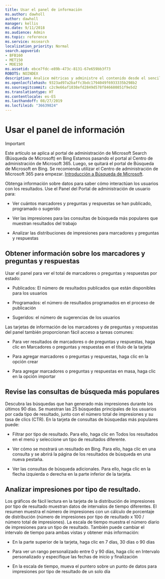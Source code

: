 ```yaml
---
title: Usar el panel de información
ms.author: dawholl
author: dawholl
manager: kellis
ms.date: 9/11/2018
ms.audience: Admin
ms.topic: reference
ms.service: mssearch
localization_priority: Normal
search.appverid:
- BFB160
- MET150
- MOE150
ms.assetid: ebce7fdc-e89b-473c-8131-67e659bb3f73
ROBOTS: NOINDEX
description: Analice métricas y administre el contenido desde el sencillo panel en el portal de administración de Búsqueda de Microsoft
ms.openlocfilehash: 9323ad97a2baffc3bdc1794049f6933335b298b2
ms.sourcegitcommit: c2c9e66af1038efd2849d578f846680851f9e5d2
ms.translationtype: HT
ms.contentlocale: es-ES
ms.lasthandoff: 08/27/2019
ms.locfileid: "36639824"
---
```

# <a name="use-the-insights-dashboard"></a>Usar el panel de información 

> [!IMPORTANT]
> Este artículo se aplica al portal de administración de Microsoft Search (Búsqueda de Microsoft) en Bing Estamos pasando el portal al Centro de administración de Microsoft 365. Luego, se quitará el portal de Búsqueda de Microsoft en Bing. Se recomienda utilizar el Centro de administración de Microsoft 365 para empezar. [Introducción a Búsqueda de Microsoft](overview-microsoft-search.md).
    
Obtenga información sobre datos para saber cómo interactúan los usuarios con los resultados. Use el Panel del Portal de administración de usuario para:
  
- Ver cuántos marcadores y preguntas y respuestas se han publicado, programado o sugerido
    
- Ver las impresiones para las consultas de búsqueda más populares que muestran resultados del trabajo
    
- Analizar las distribuciones de impresiones para marcadores y preguntas y respuestas
    
## <a name="get-details-about-bookmarks-and-qas"></a>Obtener información sobre los marcadores y preguntas y respuestas

Usar el panel para ver el total de marcadores o preguntas y respuestas por estado:
  
- Publicados: El número de resultados publicados que están disponibles para los usuarios
    
- Programados: el número de resultados programados en el proceso de publicación
    
- Sugeridos: el número de sugerencias de los usuarios
    
Las tarjetas de información de los marcadores y de preguntas y respuestas del panel también proporcionan fácil acceso a tareas comunes:
  
- Para ver resultados de marcadores o de preguntas y respuestas, haga clic en Marcadores o preguntas y respuestas en el título de la tarjeta
    
- Para agregar marcadores o preguntas y respuestas, haga clic en la opción crear
    
- Para agregar marcadores o preguntas y respuestas en masa, haga clic en la opción importar
    
## <a name="review-top-search-queries"></a>Revise las consultas de búsqueda más populares

Descubra las búsquedas que han generado más impresiones durante los últimos 90 días. Se muestran las 25 búsquedas principales de los usuarios por cada tipo de resultado, junto con el número total de impresiones y su tasa de clics (CTR). En la tarjeta de consultas de búsquedas más populares puede:
  
- Filtrar por tipo de resultado. Para ello, haga clic en Todos los resultados en el menú y seleccione un tipo de resultados diferente.
    
- Ver cómo se mostrará un resultado en Bing. Para ello, haga clic en una consulta y se abrirá la página de los resultados de búsqueda en una nueva pestaña.
    
- Ver las consultas de búsqueda adicionales. Para ello, haga clic en la flecha izquierda o derecha en la parte inferior de la tarjeta.
    
## <a name="analyze-impressions-by-result-type"></a>Analizar impresiones por tipo de resultado.

Los gráficos de fácil lectura en la tarjeta de la distribución de impresiones por tipo de resultado muestran datos de intervalos de tiempo diferentes. El resumen muestra el número de impresiones con un cálculo de porcentaje de distribución (número de impresiones por tipo de resultado x 100 / número total de impresiones). La escala de tiempo muestra el número diario de impresiones para un tipo de resultado. También puede cambiar el intervalo de tiempo para ambas vistas y obtener más información:
  
- En la parte superior de la tarjeta, haga clic en 7 días, 30 días o 90 días
    
- Para ver un rango personalizado entre 0 y 90 días, haga clic en Intervalo personalizado y especifique las fechas de inicio y finalización
    
- En la escala de tiempo, mueva el puntero sobre un punto de datos para impresiones por tipo de resultado de un solo día

  

